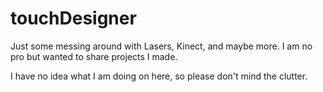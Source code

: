 # touchDesigner
Just some messing around with Lasers, Kinect, and maybe more. I am no pro but wanted to share projects I made. 

I have no idea what I am doing on here, so please don't mind the clutter. 
